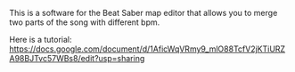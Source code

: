 This is a software for the Beat Saber map editor that allows you to merge two parts of the song with different bpm.

Here is a tutorial: https://docs.google.com/document/d/1AficWqVRmy9_mlO88TcfV2jKTiURZA98BJTvc57WBs8/edit?usp=sharing
